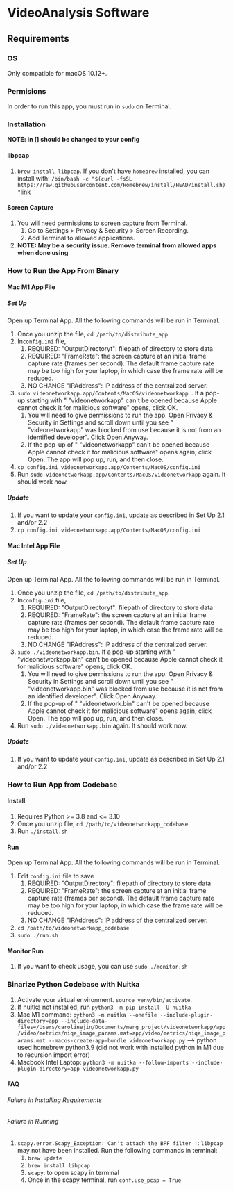 # VideoAnalysis Software

## Requirements

### OS
Only compatible for macOS 10.12+.

### Permisions

In order to run this app, you must run in `sudo` on Terminal.
### Installation

**NOTE: in [] should be changed to your config**

<!-- #### tcpdump
1. Test command: `sudo tcpdump`. It should output the current network stats, like below
```
tcpdump: verbose output suppressed, use -v or -vv for full protocol decode
listening on eth0, link-type EN10MB (Ethernet), capture size 65535 bytes
21:02:19.112502 IP test33.ntp > 199.30.140.74.ntp: NTPv4, Client, length 48
21:02:19.113888 IP 216.239.35.0.ntp > test33.ntp: NTPv4, Server, length 48
21:02:20.150347 IP test33.ntp > 216.239.35.0.ntp: NTPv4, Client, length 48
21:02:20.150991 IP 216.239.35.0.ntp > test33.ntp: NTPv4, Server, length 48
```  -->

<!-- #### tcpdump
1. Enable `sudo` cmd without having to input password. Following steps are from this [blog](http://www.linuxtechnotes.com/2015/10/how-to-give-sudo-access-to-user-run.html) 
    1. Make a backup of `/etc/sudoers` file. (`cp /etc/sudoers /tmp/sudoers_[MM_DD_YYYY]`, replacing with the current date)
    2. Edit the `/etc/sudoers` file. (`sudo visudo`)
    3. Add the entry under _User specification_ section: `[USERNAME] ALL=(root) NOPASSWD: /usr/sbin/tcpdump` 
    4. Go out of visudo: Escape button then type `wq!`
2. Test command: `sudo tcpdump`. It should output the current network stats, like below
```
tcpdump: verbose output suppressed, use -v or -vv for full protocol decode
listening on eth0, link-type EN10MB (Ethernet), capture size 65535 bytes
21:02:19.112502 IP test33.ntp > 199.30.140.74.ntp: NTPv4, Client, length 48
21:02:19.113888 IP 216.239.35.0.ntp > test33.ntp: NTPv4, Server, length 48
21:02:20.150347 IP test33.ntp > 216.239.35.0.ntp: NTPv4, Client, length 48
21:02:20.150991 IP 216.239.35.0.ntp > test33.ntp: NTPv4, Server, length 48
``` 
3. **NOTE: This may have some security issues. You may want to comment Step 1.3 out when not using the app** -->

<!-- #### Xcode Command Line Tools
1. You must have an AppleID to install tool
2. Enable to run `swift` on terminal. Following steps are from [here](https://apple.stackexchange.com/a/254381)
    1. Run `xcode-select --install` to install Xcode command line tools. You do not need Xcode; you can install only the command line.
    2. If you are running into issues, run `sudo xcode-select --reset` then step 1.1.
2. Test command: `swift`. It should output a Welcome message.  -->

#### libpcap
1. `brew install libpcap`. If you don't have `homebrew` installed, you can install with:
   `/bin/bash -c "$(curl -fsSL https://raw.githubusercontent.com/Homebrew/install/HEAD/install.sh)"`[link](https://brew.sh/)
#### Screen Capture 
1. You will need permissions to screen capture from Terminal. 
    1. Go to Settings > Privacy & Security > Screen Recording. 
    2. Add Terminal to allowed applications.
2. **NOTE: May be a security issue. Remove terminal from allowed apps when done using**


### How to Run the App From Binary

#### Mac M1 App File

##### Set Up
Open up Terminal App. All the following commands will be run in Terminal.
1. Once you unzip the file, `cd /path/to/distribute_app`.
2. In`config.ini` file,
    1. REQUIRED: "OutputDirectoryt": filepath of directory to store data
    2. REQUIRED: "FrameRate": the screen capture at an initial frame capture rate (frames per second). The default frame capture rate may be too high for your laptop, in which case the frame rate will be reduced.  
    3. NO CHANGE "IPAddress": IP address of the centralized server. 
3. `sudo videonetworkapp.app/Contents/MacOS/videonetworkapp `. If a pop-up starting with " "videonetworkapp" can't be opened because Apple cannot check it for malicious software" opens, click OK. 
    1. You will need to give permissions to run the app. Open Privacy & Security in Settings and scroll down until you see " "videonetworkapp" was blocked from use because it is not from an identified developer". Click Open Anyway. 
    2. If the pop-up of " "videonetworkapp" can't be opened because Apple cannot check it for malicious software" opens again, click Open. The app will pop up, run, and then close. 
4. `cp config.ini videonetworkapp.app/Contents/MacOS/config.ini`
5. Run `sudo videonetworkapp.app/Contents/MacOS/videonetworkapp` again. It should work now. 

##### Update
1. If you want to update your `config.ini`, update as described in Set Up 2.1 and/or 2.2
2. `cp config.ini videonetworkapp.app/Contents/MacOS/config.ini`

#### Mac Intel App File

##### Set Up
Open up Terminal App. All the following commands will be run in Terminal.
1. Once you unzip the file, `cd /path/to/distribute_app`.
2. In`config.ini` file,
    1. REQUIRED: "OutputDirectoryt": filepath of directory to store data
    2. REQUIRED: "FrameRate": the screen capture at an initial frame capture rate (frames per second). The default frame capture rate may be too high for your laptop, in which case the frame rate will be reduced.  
    3. NO CHANGE "IPAddress": IP address of the centralized server. 
3. `sudo ./videonetworkapp.bin`. If a pop-up starting with " "videonetworkapp.bin" can't be opened because Apple cannot check it for malicious software" opens, click OK. 
    1. You will need to give permissions to run the app. Open Privacy & Security in Settings and scroll down until you see " "videonetworkapp.bin" was blocked from use because it is not from an identified developer". Click Open Anyway. 
    2. If the pop-up of " "videonetwork.bin" can't be opened because Apple cannot check it for malicious software" opens again, click Open. The app will pop up, run, and then close. 
4. Run `sudo ./videonetworkapp.bin` again. It should work now. 

##### Update
1. If you want to update your `config.ini`, update as described in Set Up 2.1 and/or 2.2


### How to Run App from Codebase

#### Install

1. Requires Python >= 3.8 and <= 3.10
2. Once you unzip file, `cd /path/to/videonetworkapp_codebase`
3. Run `./install.sh`

#### Run
Open up Terminal App. All the following commands will be run in Terminal.
1. Edit `config.ini` file to save 
    1. REQUIRED: "OutputDirectory": filepath of directory to store data
    2. REQUIRED: "FrameRate": the screen capture at an initial frame capture rate (frames per second). The default frame capture rate may be too high for your laptop, in which case the frame rate will be reduced.  
    3. NO CHANGE "IPAddress": IP address of the centralized server. 
2. `cd /path/to/videonetworkapp_codebase`
3. `sudo ./run.sh`

#### Monitor Run

1. If you want to check usage, you can use `sudo ./monitor.sh`

### Binarize Python Codebase with Nuitka

1. Activate your virtual environment. `source venv/bin/activate`.
2. If nuitka not installed, run `python3 -m pip install -U nuitka`
3. Mac M1 command: `python3 -m nuitka --onefile --include-plugin-directory=app --include-data-files=/Users/carolinejin/Documents/meng_project/videonetworkapp/app/video/metrics/niqe_image_params.mat=app/video/metrics/niqe_image_params.mat --macos-create-app-bundle videonetworkapp.py` --> python used homebrew python3.9 (did not work with installed python in M1 due to recursion import error)
4. Macbook Intel Laptop: `python3 -m nuitka --follow-imports --include-plugin-directory=app videonetworkapp.py`

<!-- #### Python 3.9. -->
<!-- 1. Set up a virtual environment inside `videonetworkapp` directory using `python3 -m venv venv`
2. Activate the virtual environment with `source [/PATH/TO/]venv/bin/activate`. Following python packages are installed inside the virtual environment, make sure your virtual environment is activated.
3. If you want to have multiple Python versions, you can follow [this](https://stackoverflow.com/questions/36968425/how-can-i-install-multiple-versions-of-python-on-latest-os-x-and-use-them-in-par)


##### videonetworkapp
1. Make sure your virtual environment is activated (`source [/PATH/TO/]venv/bin/activate`)
<!-- 2. Inside `videonetworkapp/`, run `python3 -m pip install -e .` -->

<!-- ### Commands to Run

#### Set up configuration
Edit `config.ini` file to save to the data to appropriate location and run the screen capture at an initial frame capture rate. The default frame capture rate may be too high for your laptop, in which case the frame rate will be
reduced.  -->
<!-- 1. Edit `config.json` file to save to the data to appropriate location and run the screen capture for however long you like -->
<!-- 2. To get the appropriate device index, run `ffmpeg -f avfoundation -list_devices true -i ""`. Choose the number in `[]` that correspond to screen capture for video -->

<!-- #### Run app end-to-end
1. Start Zoom with at least one other person. 
2. Once, you start up your Zoom call is ready, run `sudo python3 [/PATH/TO/]videonetworkapp/videonetworkapp.py` to capture data and produce graphs of the data -->
<!-- 2. Once, you start up your Zoom call is ready, run `python3 [/PATH/TO/]videonetworkapp/main.py` to capture data and produce graphs of the data  -->
<!-- #### Capture Zoom Screen
1. Activate virtual environment with `source /path/to/env/bin/activate`
2. `cd videonetworkapp` 
3. `python3 capture/tcpdump_cmd.py` -->

#### FAQ
###### Failure in Installing Requirements

###### Failure in Running
1. `scapy.error.Scapy_Exception: Can't attach the BPF filter !`: `libpcap` may not have been installed. Run the following commands in terminal:
    1. `brew update`
    2. `brew install libpcap`
    3. `scapy`: to open scapy in terminal
    4. Once in the scapy terminal, run `conf.use_pcap = True`
<!-- 1. What if you run into `ERROR: fontconfig not found using pkg-config` when running `./configure --enable-libfreetype --enable-libfontconfig`? 
Make sure `fontconfig` and `pkg-config` is installed. You can install through `brew install fontconfig pkg-config` -->

